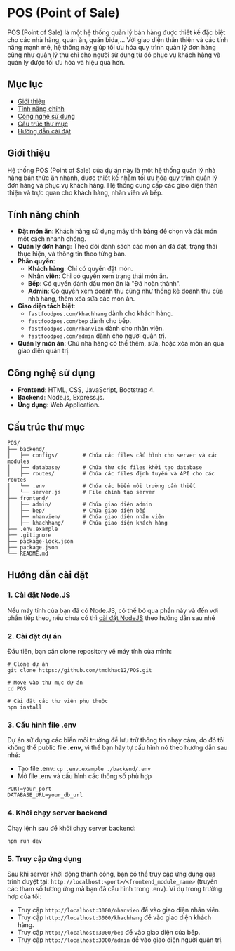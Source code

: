 # POS (Point of Sale)
POS (Point of Sale) là một hệ thống quản lý bán hàng được thiết kế đặc biệt cho các nhà hàng, quán ăn, quán bida,... Với giao diện thân thiện và các tính năng mạnh mẽ, hệ thống này giúp tối ưu hóa quy trình quản lý đơn hàng cũng như quản lý thu chi cho người sử dụng từ đó phục vụ khách hàng và quản lý được tối ưu hóa và hiệu quả hơn.


## Mục lục
- [Giới thiệu](#giới-thiệu)
- [Tính năng chính](#tính-năng-chính)
- [Công nghệ sử dụng](#công-nghệ-sử-dụng)
- [Cấu trúc thư mục](#cấu-trúc-thư-mục)
- [Hướng dẫn cài đặt](#hướng-dẫn-cài-đặt)

## Giới thiệu
Hệ thống POS (Point of Sale) của dự án này là một hệ thống quản lý nhà hàng bán thức ăn nhanh, được thiết kế nhằm tối ưu hóa quy trình quản lý đơn hàng và phục vụ khách hàng. Hệ thống cung cấp các giao diện thân thiện và trực quan cho khách hàng, nhân viên và bếp.

## Tính năng chính
- **Đặt món ăn**: Khách hàng sử dụng máy tính bảng để chọn và đặt món một cách nhanh chóng.  
- **Quản lý đơn hàng**: Theo dõi danh sách các món ăn đã đặt, trạng thái thực hiện, và thông tin theo từng bàn.  
- **Phân quyền**:
  - **Khách hàng**: Chỉ có quyền đặt món.  
  - **Nhân viên**: Chỉ có quyền xem trạng thái món ăn.  
  - **Bếp**: Có quyền đánh dấu món ăn là "Đã hoàn thành".  
  - **Admin**: Có quyền xem doanh thu cũng như thống kê doanh thu của nhà hàng, thêm xóa sửa các món ăn. 
- **Giao diện tách biệt**:
  - `fastfoodpos.com/khachhang` dành cho khách hàng.  
  - `fastfoodpos.com/bep` dành cho bếp.  
  - `fastfoodpos.com/nhanvien` dành cho nhân viên. 
  - `fastfoodpos.com/admin` dành cho người quản trị.  
- **Quản lý món ăn**: Chủ nhà hàng có thể thêm, sửa, hoặc xóa món ăn qua giao diện quản trị.

## Công nghệ sử dụng
- **Frontend**: HTML, CSS, JavaScript, Bootstrap 4.  
- **Backend**: Node.js, Express.js.  
- **Ứng dụng**: Web Application.

## Cấu trúc thư mục
```
POS/
├── backend/
│   ├── configs/        # Chứa các files cấu hình cho server và các modules 
│   ├── database/       # Chứa thư các files khởi tạo database 
│   ├── routes/         # Chứa các files định tuyến và API cho các routes 
│   └── .env            # Chứa các biến môi trường cần thiết
│   └── server.js       # File chính tạo server 
├── frontend/
│   ├── admin/          # Chứa giao diện admin 
│   ├── bep/            # Chứa giao diện bếp  
│   ├── nhanvien/       # Chứa giao diện nhân viên
│   ├── khachhang/      # Chứa giao diện khách hàng
├── .env.example 
├── .gitignore
├── package-lock.json
├── package.json
└── README.md
```  

## Hướng dẫn cài đặt

### 1. Cài đặt Node.JS
Nếu máy tính của bạn đã có Node.JS, có thể bỏ qua phần này và đến với phần tiếp theo, nếu chưa có thì [cài đặt NodeJS](#https://nodejs.org/en) theo hướng dẫn sau nhé  

### 2. Cài đặt dự án 
Đầu tiên, bạn cần clone repository về máy tính của mình:
```
# Clone dự án 
git clone https://github.com/tmdkhac12/POS.git

# Move vào thư mục dự án 
cd POS

# Cài đặt các thư viện phụ thuộc 
npm install 
```

### 3. Cấu hình file .env
Dự án sử dụng các biến môi trường để lưu trữ thông tin nhạy cảm, do đó tôi không thể public file **_.env_**, vì thế bạn hãy tự cấu hình nó theo hướng dẫn sau nhé:

- Tạo file .env: `cp .env.example ./backend/.env`
- Mở file .env và cấu hình các thông số phù hợp
```
PORT=your_port
DATABASE_URL=your_db_url
```

### 4. Khởi chạy server backend
Chạy lệnh sau để khởi chạy server backend:
```
npm run dev 
```

### 5. Truy cập ứng dụng
Sau khi server khởi động thành công, bạn có thể truy cập ứng dụng qua trình duyệt tại:
`http://localhost:<port>/<frontend_module_name>` (truyền các tham số tương ứng mà bạn đã cấu hình trong .env). Ví dụ trong trường hợp của tôi:  
- Truy cập `http://localhost:3000/nhanvien` để vào giao diện nhân viên.
- Truy cập `http://localhost:3000/khachhang` để vào giao diện khách hàng.
- Truy cập `http://localhost:3000/bep` để vào giao diện của bếp.
- Truy cập `http://localhost:3000/admin` để vào giao diện người quản trị.

